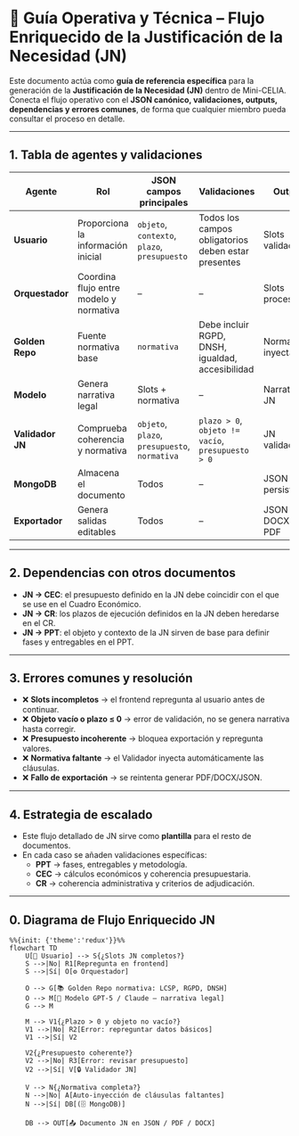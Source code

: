 # 📑 Guía Operativa y Técnica – Flujo Enriquecido de la Justificación de la Necesidad (JN)

Este documento actúa como **guía de referencia específica** para la generación de la **Justificación de la Necesidad (JN)** dentro de Mini-CELIA.  
Conecta el flujo operativo con el **JSON canónico, validaciones, outputs, dependencias y errores comunes**, de forma que cualquier miembro pueda consultar el proceso en detalle.

---

## 1. Tabla de agentes y validaciones

| Agente        | Rol                                      | JSON campos principales                          | Validaciones                                       | Output              | Posibles errores                          |
|---------------|------------------------------------------|-------------------------------------------------|---------------------------------------------------|---------------------|-------------------------------------------|
| **Usuario**   | Proporciona la información inicial       | `objeto`, `contexto`, `plazo`, `presupuesto`    | Todos los campos obligatorios deben estar presentes | Slots validados     | Slots incompletos → repregunta en frontend |
| **Orquestador** | Coordina flujo entre modelo y normativa | –                                               | –                                                 | Slots procesados    | Falla conexión con modelo → reintento      |
| **Golden Repo** | Fuente normativa base                  | `normativa`                                     | Debe incluir RGPD, DNSH, igualdad, accesibilidad  | Normativa inyectada | Falta normativa → auto-inyección           |
| **Modelo**    | Genera narrativa legal                  | Slots + normativa                               | –                                                 | Narrativa JN        | Narrativa incompleta → reintento           |
| **Validador JN** | Comprueba coherencia y normativa      | `objeto`, `plazo`, `presupuesto`, `normativa`   | `plazo > 0`, `objeto != vacío`, `presupuesto > 0` | JN validado         | Incoherencias detectadas → corrección      |
| **MongoDB**   | Almacena el documento                   | Todos                                           | –                                                 | JSON JN persistente | Error de guardado → rollback               |
| **Exportador**| Genera salidas editables                | Todos                                           | –                                                 | JSON / DOCX / PDF   | Error exportación → reintento              |

---

## 2. Dependencias con otros documentos

- **JN → CEC**: el presupuesto definido en la JN debe coincidir con el que se use en el Cuadro Económico.  
- **JN → CR**: los plazos de ejecución definidos en la JN deben heredarse en el CR.  
- **JN → PPT**: el objeto y contexto de la JN sirven de base para definir fases y entregables en el PPT.  

---

## 3. Errores comunes y resolución

- ❌ **Slots incompletos** → el frontend repregunta al usuario antes de continuar.  
- ❌ **Objeto vacío o plazo ≤ 0** → error de validación, no se genera narrativa hasta corregir.  
- ❌ **Presupuesto incoherente** → bloquea exportación y repregunta valores.  
- ❌ **Normativa faltante** → el Validador inyecta automáticamente las cláusulas.  
- ❌ **Fallo de exportación** → se reintenta generar PDF/DOCX/JSON.  

---

## 4. Estrategia de escalado

- Este flujo detallado de JN sirve como **plantilla** para el resto de documentos.  
- En cada caso se añaden validaciones específicas:  
  - **PPT** → fases, entregables y metodología.  
  - **CEC** → cálculos económicos y coherencia presupuestaria.  
  - **CR** → coherencia administrativa y criterios de adjudicación.  

---

## 0. Diagrama de Flujo Enriquecido JN

```mermaid
%%{init: {'theme':'redux'}}%%
flowchart TD
    U[👤 Usuario] --> S{¿Slots JN completos?}
    S -->|No| R1[Repregunta en frontend]
    S -->|Sí| O[⚙️ Orquestador]

    O --> G[📚 Golden Repo normativa: LCSP, RGPD, DNSH]
    O --> M[🤖 Modelo GPT-5 / Claude – narrativa legal]
    G --> M

    M --> V1{¿Plazo > 0 y objeto no vacío?}
    V1 -->|No| R2[Error: repreguntar datos básicos]
    V1 -->|Sí| V2

    V2{¿Presupuesto coherente?}
    V2 -->|No| R3[Error: revisar presupuesto]
    V2 -->|Sí| V[🔒 Validador JN]

    V --> N{¿Normativa completa?}
    N -->|No| A[Auto-inyección de cláusulas faltantes]
    N -->|Sí| DB[(🗄️ MongoDB)]

    DB --> OUT[📤 Documento JN en JSON / PDF / DOCX]
